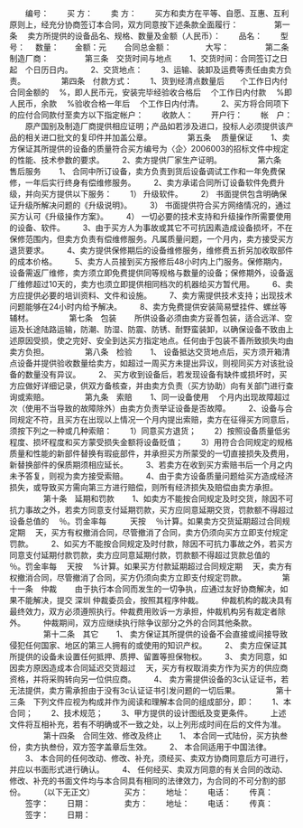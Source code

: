 
 


　　编号：
　　买 方：
　　卖 方：
　　买方和卖方在平等、自愿、互惠、互利原则上，经充分协商签订本合同，双方同意按下述条款全面履行：
　　
　　第一条　 卖方所提供的设备品名、规格、数量及金额（人民币）：
　　品名：
　　型号：　 数量：　　金额：元
　　合同总金额：　　　　 大写：
　　
　　第二条　制造厂商：
　　
　　第三条　交货时间与地点
　　1、交货时间：合同签订之日起　个日历日内。
　　2、交货地点：
　　3、运输、装卸及运费等责任由卖方负责。
　　
　　第四条　付款方式：
　　1、货到经清点数量后　　个工作日内付合同金额的　 %，即人民币元，安装完毕经验收合格后　 个工作日内付款　 %即人民币，余款　 %验收合格一年后　 个工作日内付清。
　　2、买方将合同项下的应付合同款付至卖方以下指定帐户：
　　收款人：
　　开户行：
　　帐　户：
　　原产国别及制造厂商提供相应证明；产品如若涉及进口，投标人必须提供该产品的相关进口批文的复印件并加盖公章。
　　
　　第五条　 质量保证
　　1、卖方保证其所提供的设备的质量符合买方编号为〈企〉2006003的招标文件中规定的性能、技术参数的要求。
　　2、卖方提供厂家生产证明。
　　
　　第六条　售后服务
　　1、 合同中所订设备，卖方负责到货后设备调试工作和一年免费保修，一年后实行终身有偿维修服务。
　　2、卖方承诺合同所订设备软件免费升级，并向买方提供以下服务：
　　1） 升级软件。
　　2） 书面提供包含明确保证升级所解决问题的《升级说明》。
　　3） 书面提供符合买方网络情况的，通过买方认可《升级操作方案》。
　　4） 一切必要的技术支持和升级操作所需要使用的设备、软件。
　　3、由于买方人为事故或其它不可抗因素造成设备损坏，不在保修范围内，但卖方负责有偿维修服务。凡属质量问题，一个月内，卖方接受买方退货要求。
　　4、卖方提供保修期后的设备维修服务，维修费五折另加收取部件的成本价格。
　　5、卖方人员接到买方报修后48小时内上门服务。保修期内，设备需返厂维修，卖方须立即免费提供同等规格与数量的设备；保修期外，设备返厂维修超过10天的，卖方也须立即提供相同档次的机器给买方暂代用。
　　6、卖方应提供必要的培训资料、文件和设施。
　　7、卖方需提供技术支持；出现技术问题能够在24小时内给予解决。
　　8、卖方免费提供安装简易壁挂件、螺丝等辅材。
　　
　　第七条　包装
　　所供设备必须由卖方妥善包装，适合远洋、空运及长途陆路运输，防潮、防湿、防震、防锈、耐野蛮装卸，以确保设备不致由上述原因受损，使之完好、安全到达买方指定地点。任何由于包装不善所致损失均由卖方负担。
　　
　　第八条　检验
　　1、 设备抵达交货地点后，买方须开箱清点设备并提供验收数量给卖方，如超过一周买方未提出异议，则视同买方对该批设备的数量没有异议。
　　2、 买方收到设备后，若发现设备有缺件或损坏时，买方应做好详细记录，供双方备核查，并由卖方负责（买方协助）向有关部门进行查询或索赔。
　　
　　第九条　索赔
　　1、同一设备使用　 个月内出现故障超过　 次（使用不当导致的故障除外）由卖方负责举证设备是否故障。
　　2、设备与合同规定不符，且买方在出现以上情况一个月内提出索赔，卖方在征得买方同意后，须按下列之一种或几种索赔：
　　1）同意买方退货；
　　2）按照设备质量低劣程度、损坏程度和买方蒙受损失金额将设备贬值；
　　3）用符合合同规定的规格质量和性能的新部件替换有瑕疵部件，并承担买方所蒙受的一切直接损失及费用，新替换部件的保质期须相应延长。
　　3、若卖方在收到买方索赔书后一个月之内未予答复，则视为卖方接受索赔。
　　4、由于卖方设备质量问题给买方造成经济损失，或导致买方需向第三方进行赔偿，则所有经济损失及赔偿由卖方承担。
　　
　　第十条　延期和罚款
　　1、如卖方不能按合同规定及时交货，除因不可抗力事故之外，若卖方同意支付延期罚款，买方应同意延期交货，罚款额不得超过设备总值的　 ％。罚金率每　　　天按　 ％计算。如果卖方交货延期超过合同规定期　 天，买方有权撤消合同，尽管撤消了合同，卖方仍须向买方立即支付规定罚款。
　　2、如买方不能按合同规定及时付款，除因不可抗力事故之外，若买方同意支付延期付款罚款，卖方应同意延期付款，罚款额不得超过货款总值的　 ％。罚金率每　 天按　 %计算。如果买方付款延期超过合同规定期　 天，卖方有权撤消合同，尽管撤消了合同，买方仍须向卖方立即支付规定罚款。
　　
　　第十一条　仲裁
　　由于执行本合同而发生的一切争执，应通过友好协商解决，如果不能解决，提交
深圳
仲裁委员会，按照其程序仲裁。
　　仲裁机构的裁决具有最终效力，双方必须遵照执行。仲裁费用败诉一方承担，仲裁机构另有裁定者除外。
　　仲裁期间，双方应继续执行除争议部分之外的合同其他条款。
　　
　　第十二条　其它
　　1、 卖方保证其所提供的设备不会直接或间接导致侵犯任何国家、地区的第三人拥有的或使用的知识产权。
　　2、 卖方应保证其所提供的设备未设置任何抵押、质押、留置等担保物权。
　　3、 卖方同意，如因卖方原因造成本合同延迟交货超过　 天，买方有权取消卖方作为买方的供应商资格，并将采购转向另一位供应商。
　　4、 卖方需提供设备的3c认证证书，若无法提供，卖方需承担由于没有3c认证证书引发问题的一切后果。
　　
　　第十三条　下列文件应视为构成并作为阅读和理解本合同的组成部分，即：
　　1、本合同；
　　2、技术规范；
　　3、甲方提供的设计图纸及变更条件。
　　上述文件将互相补充，若有不明确或不一致之处，以上列形成时间在后的文件为准。
　　
　　第十四条　合同生效、修改及终止
　　1、 本合同一式陆份，买方执叁份，卖方执叁份，双方签字盖章后生效。
　　2、 本合同适用于中国法律。
　　3、 本合同的任何改动、修改、补充，须经买、卖双方协商同意后方可进行，并应以书面形式进行确认。
　　4、 任何经买、卖双方同意的有关合同的改动、修改、补充的书面文件均与本合同具有相同的法律效力，为合同的不可分割的部份。
　　（以下无正文）　　
　　买方：
　　地址：
　　电话：
　　传真：
　　签字：
　　日期：　　
　　卖方：
　　地址：
　　电话：
　　传真：
　　签字：
　　日期：
 


 

 
 
 
 
 
  


  
 

  


  


  
 
 
 
 

